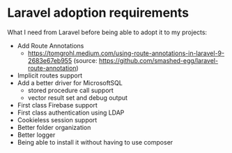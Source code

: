 # Laravel adoption requirements

What I need from Laravel before being able to adopt it to my projects:

 * Add Route Annotations
    * https://tomgrohl.medium.com/using-route-annotations-in-laravel-9-2683e67eb955 (source: https://github.com/smashed-egg/laravel-route-annotation)
 * Implicit routes support
 * Add a better driver for MicrosoftSQL
    * stored procedure call support
    * vector result set and debug output
 * First class Firebase support
 * First class authentication using LDAP
 * Cookieless session support
 * Better folder organization
 * Better logger
 * Being able to install it without having to use composer 
